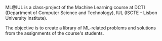 ML@IUL is a class-project of the Machine Learning course at DCTI (Department of Computer Science and Technology), IUL (ISCTE - Lisbon University Institute).

The objective is to create a library of ML-related problems and solutions from the assignments of the course's students.